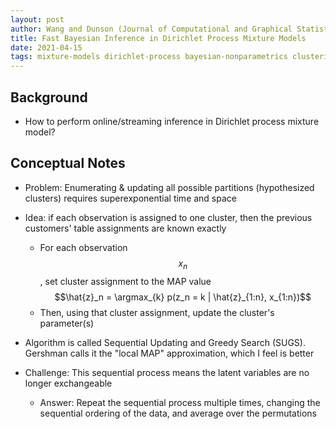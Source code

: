```yaml
---
layout: post
author: Wang and Dunson (Journal of Computational and Graphical Statistics 2011)
title: Fast Bayesian Inference in Dirichlet Process Mixture Models
date: 2021-04-15
tags: mixture-models dirichlet-process bayesian-nonparametrics clustering
---
```


## Background

- How to perform online/streaming inference in Dirichlet process mixture model?

## Conceptual Notes

- Problem: Enumerating & updating all possible partitions (hypothesized clusters)
  requires superexponential time and space
- Idea: if each observation is assigned to one cluster, then the previous customers'
table assignments are known exactly
  - For each observation  $$x_n$$, set cluster assignment to the MAP value
    $$\hat{z}_n = \argmax_{k} p(z_n = k | \hat{z}_{1:n}, x_{1:n})$$
  - Then, using that cluster assignment, update the cluster's parameter(s)
- Algorithm is called Sequential Updating and Greedy Search (SUGS). Gershman calls it the 
"local MAP" approximation, which I feel is better
    
- Challenge: This sequential process means the latent variables are no longer exchangeable
    - Answer: Repeat the sequential process multiple times, changing the sequential ordering of the data,
      and average over the permutations
